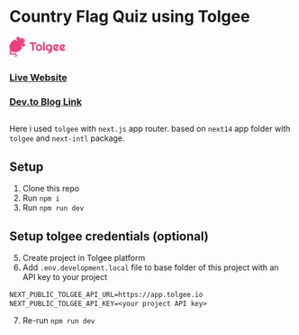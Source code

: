 # Country Flag Quiz using Tolgee
[<img src="https://raw.githubusercontent.com/tolgee/documentation/main/tolgee_logo_text.svg" alt="Tolgee" width="100" />](https://tolgee.io)

### [Live Website](https://flag-quiz-phi.vercel.app/)
### [Dev.to Blog Link](https://dev.to/vaishnavi_raykar/country-capital-quiz-2cok)
##
Here i used `tolgee` with `next.js` app router.
based on `next14` app folder with `tolgee` and `next-intl` package.

## Setup

1. Clone this repo
2. Run `npm i`
3. Run `npm run dev`

## Setup tolgee credentials (optional)

5. Create project in Tolgee platform
6. Add `.env.development.local` file to base folder of this project with an API key to your project

```
NEXT_PUBLIC_TOLGEE_API_URL=https://app.tolgee.io
NEXT_PUBLIC_TOLGEE_API_KEY=<your project API key>
```

7. Re-run `npm run dev`
